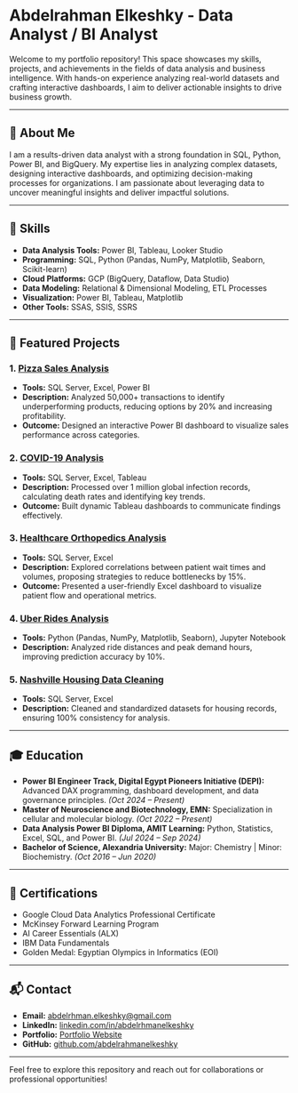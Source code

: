 # Abdelrahman Elkeshky - Data Analyst / BI Analyst

Welcome to my portfolio repository! This space showcases my skills, projects, and achievements in the fields of data analysis and business intelligence. With hands-on experience analyzing real-world datasets and crafting interactive dashboards, I aim to deliver actionable insights to drive business growth.

---

## 🚀 About Me
I am a results-driven data analyst with a strong foundation in SQL, Python, Power BI, and BigQuery. My expertise lies in analyzing complex datasets, designing interactive dashboards, and optimizing decision-making processes for organizations. I am passionate about leveraging data to uncover meaningful insights and deliver impactful solutions.

---

## 🔧 Skills
- **Data Analysis Tools:** Power BI, Tableau, Looker Studio
- **Programming:** SQL, Python (Pandas, NumPy, Matplotlib, Seaborn, Scikit-learn)
- **Cloud Platforms:** GCP (BigQuery, Dataflow, Data Studio)
- **Data Modeling:** Relational & Dimensional Modeling, ETL Processes
- **Visualization:** Power BI, Tableau, Matplotlib
- **Other Tools:** SSAS, SSIS, SSRS

---

## 📂 Featured Projects

### 1. [Pizza Sales Analysis](https://github.com/abdelrahmanelkeshky/Pizza-Sales)
   - **Tools:** SQL Server, Excel, Power BI
   - **Description:** Analyzed 50,000+ transactions to identify underperforming products, reducing options by 20% and increasing profitability.
   - **Outcome:** Designed an interactive Power BI dashboard to visualize sales performance across categories.

### 2. [COVID-19 Analysis](https://github.com/abdelrahmanelkeshky/Covid-19-Analysis)
   - **Tools:** SQL Server, Excel, Tableau
   - **Description:** Processed over 1 million global infection records, calculating death rates and identifying key trends.
   - **Outcome:** Built dynamic Tableau dashboards to communicate findings effectively.

### 3. [Healthcare Orthopedics Analysis](https://github.com/abdelrahmanelkeshky/Orthopedic-Analytics)
   - **Tools:** SQL Server, Excel
   - **Description:** Explored correlations between patient wait times and volumes, proposing strategies to reduce bottlenecks by 15%.
   - **Outcome:** Presented a user-friendly Excel dashboard to visualize patient flow and operational metrics.

### 4. [Uber Rides Analysis](https://github.com/abdelrahmanelkeshky/Uber-Rides-Analytics)
   - **Tools:** Python (Pandas, NumPy, Matplotlib, Seaborn), Jupyter Notebook
   - **Description:** Analyzed ride distances and peak demand hours, improving prediction accuracy by 10%.

### 5. [Nashville Housing Data Cleaning](https://github.com/abdelrahmanelkeshky/Nashville-Housing-Data-Cleaning)
   - **Tools:** SQL Server, Excel
   - **Description:** Cleaned and standardized datasets for housing records, ensuring 100% consistency for analysis.

---

## 🎓 Education
- **Power BI Engineer Track, Digital Egypt Pioneers Initiative (DEPI):** Advanced DAX programming, dashboard development, and data governance principles. *(Oct 2024 – Present)*
- **Master of Neuroscience and Biotechnology, EMN:** Specialization in cellular and molecular biology. *(Oct 2022 – Present)*
- **Data Analysis Power BI Diploma, AMIT Learning:** Python, Statistics, Excel, SQL, and Power BI. *(Jul 2024 – Sep 2024)*
- **Bachelor of Science, Alexandria University:** Major: Chemistry | Minor: Biochemistry. *(Oct 2016 – Jun 2020)*

---

## 📜 Certifications
- Google Cloud Data Analytics Professional Certificate
- McKinsey Forward Learning Program
- AI Career Essentials (ALX)
- IBM Data Fundamentals
- Golden Medal: Egyptian Olympics in Informatics (EOI)

---

## 📬 Contact
- **Email:** [abdelrhman.elkeshky@gmail.com](mailto:abdelrhman.elkeshky@gmail.com)
- **LinkedIn:** [linkedin.com/in/abdelrhmanelkeshky](https://linkedin.com/in/abdelrhmanelkeshky)
- **Portfolio:** [Portfolio Website](https://abdelrahmanelkeshky.my.canva.site/portfolio)
- **GitHub:** [github.com/abdelrahmanelkeshky](https://github.com/abdelrahmanelkeshky)

---

Feel free to explore this repository and reach out for collaborations or professional opportunities!
